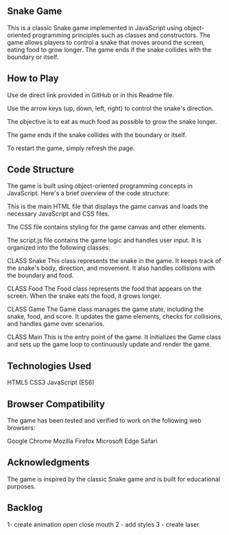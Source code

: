 ## Snake Game

This is a classic Snake game implemented in JavaScript using object-oriented programming principles such as classes and constructors. The game allows players to control a snake that moves around the screen, eating food to grow longer. The game ends if the snake collides with the boundary or itself.


## How to Play

Use de direct link provided in GitHub or in this Readme file.

Use the arrow keys (up, down, left, right) to control the snake's direction.

The objective is to eat as much food as possible to grow the snake longer.

The game ends if the snake collides with the boundary or itself.

To restart the game, simply refresh the page.

## Code Structure

The game is built using object-oriented programming concepts in JavaScript. Here's a brief overview of the code structure:

<!-- index.html -->
This is the main HTML file that displays the game canvas and loads the necessary JavaScript and CSS files.

<!-- styles.css -->
The CSS file contains styling for the game canvas and other elements.

<!-- script.js -->
The script.js file contains the game logic and handles user input. It is organized into the following classes:

CLASS Snake
This class represents the snake in the game. It keeps track of the snake's body, direction, and movement. It also handles collisions with the boundary and food.

CLASS Food
The Food class represents the food that appears on the screen. When the snake eats the food, it grows longer.

CLASS Game
The Game class manages the game state, including the snake, food, and score. It updates the game elements, checks for collisions, and handles game over scenarios.

CLASS Main
This is the entry point of the game. It initializes the Game class and sets up the game loop to continuously update and render the game.

## Technologies Used

HTML5
CSS3
JavaScript (ES6)


## Browser Compatibility
The game has been tested and verified to work on the following web browsers:

Google Chrome
Mozilla Firefox
Microsoft Edge
Safari


## Acknowledgments
The game is inspired by the classic Snake game and is built for educational purposes.


## Backlog 

1- create animation open close mouth
2 - add styles
3 - create laser
